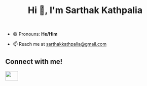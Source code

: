 <h1 align="center"> Hi 👋, I'm Sarthak Kathpalia</h1>

<br>

- 😄 Pronouns: **He/Him**

- 📫 Reach me at [sarthakkathpalia@gmail.com](mailto:sarthakkathpalia@gmail.com)

## Connect with me!

<a href="https://www.linkedin.com/in/sarthak-kathpalia" target="_blank"><img align="center" src="https://raw.githubusercontent.com/rahuldkjain/github-profile-readme-generator/master/src/images/icons/Social/linked-in-alt.svg" height="30" width="40" /></a>
